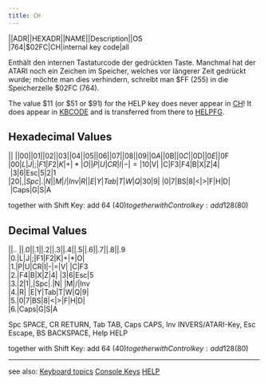 ```yaml
---
title: CH
---
```

||ADR||HEXADR||NAME||Description||OS  
|764|$02FC|CH|internal key code|all  
  
Enthält den internen Tastaturcode der gedrückten Taste. Manchmal hat der ATARI noch ein Zeichen im Speicher, welches vor längerer Zeit gedrückt wurde; möchte man dies verhindern, schreibt man $FF (255) in die Speicherzelle $02FC (764).  
  
The value $11 (or $51 or $91) for the HELP key does never appear in [CH](../CH/index.md)! It does appear in [KBCODE](../KBCODE/index.md) and is transferred from there to [HELPFG](../HELPFG/index.md).  
  
## Hexadecimal Values  
|| ||$00||$01||$02||$03||$04||$05||$06||$07||$08||$09||$0A||$0B||$0C||$0D||$0E||$0F  
|$00|L|J|;|F1|F2|K|+|*|O| |P|U|CR|I|-|=  
|$10|V| |C|F3|F4|B|X|Z|4| |3|6|Esc|5|2|1  
|$20|,|Spc|.|N| |M|/|Inv|R| |E|Y|Tab|T|W|Q  
|$30|9| |0|7|BS|8|<|>|F|H|D| |Caps|G|S|A  
  
together with Shift Key: add 64 ($40)  
together with Control key: add 128 ($80)  
  
## Decimal Values  
||.. ||.0||.1||.2||.3||.4||.5||.6||.7||.8||.9  
|0.|L|J|;|F1|F2|K|+|*|O|  
|1.|P|U|CR|I|-|=|V| |C|F3  
|2.|F4|B|X|Z|4| |3|6|Esc|5  
|3.|2|1|,|Spc|.|N| |M|/|Inv  
|4.|R| |E|Y|Tab|T|W|Q|9|  
|5.|0|7|BS|8|<|>|F|H|D|  
|6.|Caps|G|S|A  
  
Spc SPACE, CR RETURN, Tab TAB, Caps CAPS, Inv INVERS/ATARI-Key, Esc Escape, BS BACKSPACE, Help HELP  
  
together with Shift Key: add 64 ($40)  
together with Control key: add 128 ($80)  
  
---
see also: [Keyboard topics](../Keyboard_topics/index.md) [Console Keys](../CONSOL/index.md) [HELP](../HELPFG/index.md)  
